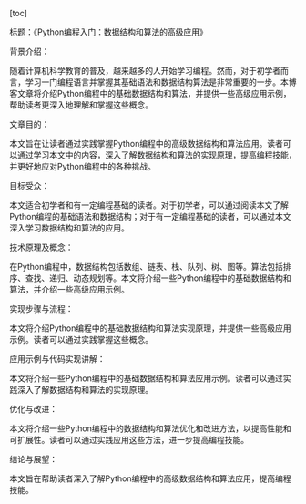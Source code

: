 
[toc]                    
                
                
标题：《Python编程入门：数据结构和算法的高级应用》

背景介绍：

随着计算机科学教育的普及，越来越多的人开始学习编程。然而，对于初学者而言，学习一门编程语言并掌握其基础语法和数据结构算法是非常重要的一步。本博客文章将介绍Python编程中的基础数据结构和算法，并提供一些高级应用示例，帮助读者更深入地理解和掌握这些概念。

文章目的：

本文旨在让读者通过实践掌握Python编程中的高级数据结构和算法应用。读者可以通过学习本文中的内容，深入了解数据结构和算法的实现原理，提高编程技能，并更好地应对Python编程中的各种挑战。

目标受众：

本文适合初学者和有一定编程基础的读者。对于初学者，可以通过阅读本文了解Python编程的基础语法和数据结构；对于有一定编程基础的读者，可以通过本文深入学习数据结构和算法的应用。

技术原理及概念：

在Python编程中，数据结构包括数组、链表、栈、队列、树、图等。算法包括排序、查找、递归、动态规划等。本文将介绍一些Python编程中的基础数据结构和算法，并介绍一些高级应用示例。

实现步骤与流程：

本文将介绍Python编程中的基础数据结构和算法实现原理，并提供一些高级应用示例。读者可以通过实践掌握这些概念。

应用示例与代码实现讲解：

本文将介绍一些Python编程中的基础数据结构和算法应用示例。读者可以通过实践深入了解数据结构和算法的实现原理。

优化与改进：

本文将介绍一些Python编程中的数据结构和算法优化和改进方法，以提高性能和可扩展性。读者可以通过实践应用这些方法，进一步提高编程技能。

结论与展望：

本文旨在帮助读者深入了解Python编程中的高级数据结构和算法应用，提高编程技能。

